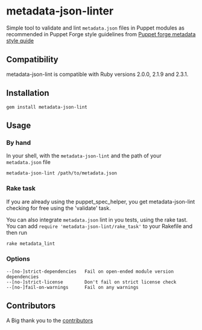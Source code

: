 # metadata-json-linter

Simple tool to validate and lint `metadata.json` files in Puppet modules as
recommended in Puppet Forge style guidelines from [Puppet forge metadata style
quide](https://docs.puppetlabs.com/puppet/latest/reference/modules_publishing.html#write-a-metadatajson-file)

## Compatibility

metadata-json-lint is compatible with Ruby versions 2.0.0, 2.1.9 and
2.3.1.

## Installation

```shell
gem install metadata-json-lint
```

## Usage

### By hand

In your shell, with the `metadata-json-lint` and the path of your `metadata.json` file

```shell
metadata-json-lint /path/to/metadata.json
```

### Rake task

If you are already using the puppet_spec_helper, you get metadata-json-lint
checking for free using the 'validate' task.

You can also integrate `metadata.json` lint in you tests, using the rake tast.
You can add `require 'metadata-json-lint/rake_task'` to your Rakefile and then
run

```ruby
rake metadata_lint
```

### Options

```
--[no-]strict-dependencies   Fail on open-ended module version dependencies
--[no-]strict-license        Don't fail on strict license check
--[no-]fail-on-warnings      Fail on any warnings
```

## Contributors

A Big thank you to the
[contributors](https://github.com/voxpupuli/metadata-json-lint/graphs/contributors)
